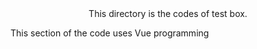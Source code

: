<div align="center"> This directory is the codes of test box.</div>



This section of the code uses Vue programming
